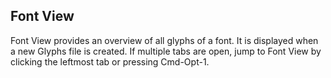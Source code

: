 ## Font View

Font View provides an overview of all glyphs of a font.
It is displayed when a new Glyphs file is created.
If multiple tabs are open, jump to Font View by clicking the leftmost tab or pressing Cmd-Opt-1.